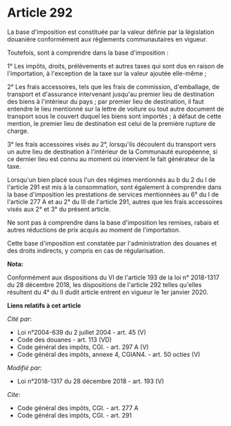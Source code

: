 # Article 292

La base d'imposition est constituée par la valeur définie par la législation douanière conformément aux règlements
communautaires en vigueur.

Toutefois, sont à comprendre dans la base d'imposition :

1° Les impôts, droits, prélèvements et autres taxes qui sont dus en raison de l'importation, à l'exception de la taxe sur la
valeur ajoutée elle-même ;

2° Les frais accessoires, tels que les frais de commission, d'emballage, de transport et d'assurance intervenant jusqu'au
premier lieu de destination des biens à l'intérieur du pays ; par premier lieu de destination, il faut entendre le lieu
mentionné sur la lettre de voiture ou tout autre document de transport sous le couvert duquel les biens sont importés ; à
défaut de cette mention, le premier lieu de destination est celui de la première rupture de charge.

3° les frais accessoires visés au 2°, lorsqu'ils découlent du transport vers un autre lieu de destination à l'intérieur de la
Communauté européenne, si ce dernier lieu est connu au moment où intervient le fait générateur de la taxe.

Lorsqu'un bien placé sous l'un des régimes mentionnés au b du 2 du I de l'article 291 est mis à la consommation, sont
également à comprendre dans la base d'imposition les prestations de services mentionnées au 6° du I de l'article 277 A et au
2° du III de l'article 291, autres que les frais accessoires visés aux 2° et 3° du présent article.

Ne sont pas à comprendre dans la base d'imposition les remises, rabais et autres réductions de prix acquis au moment de
l'importation.

Cette base d'imposition est constatée par l'administration des douanes et des droits indirects, y compris en cas de
régularisation.

**Nota:**

Conformément aux dispositions du VI de l'article 193 de la loi n° 2018-1317 du 28 décembre 2018, les dispositions de
l'article 292 telles qu'elles résultent du 4° du II dudit article entrent en vigueur le 1er janvier 2020.

**Liens relatifs à cet article**

_Cité par_:

  - Loi n°2004-639 du 2 juillet 2004 - art. 45 (V)
  - Code des douanes - art. 113 (VD)
  - Code général des impôts, CGI. - art. 297 A (V)
  - Code général des impôts, annexe 4, CGIAN4. - art. 50 octies (V)

_Modifié par_:

  - Loi n°2018-1317 du 28 décembre 2018 - art. 193 (V)

_Cite_:

  - Code général des impôts, CGI. - art. 277 A
  - Code général des impôts, CGI. - art. 291
